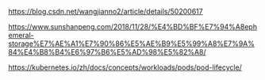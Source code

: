 https://blog.csdn.net/wangjianno2/article/details/50200617

https://www.sunshanpeng.com/2018/11/28/%E4%BD%BF%E7%94%A8ephemeral-storage%E7%AE%A1%E7%90%86%E5%AE%B9%E5%99%A8%E7%9A%84%E4%B8%B4%E6%97%B6%E5%AD%98%E5%82%A8/

https://kubernetes.io/zh/docs/concepts/workloads/pods/pod-lifecycle/
